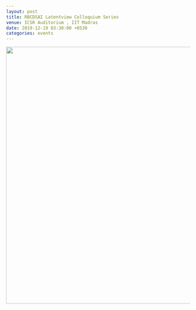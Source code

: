 ```yaml
---
layout: post
title: RBCDSAI Latentview Colloquium Series
venue: ICSR Auditorium , IIT Madras
date: 2019-12-19 03:30:00 +0530
categories: events
---
```


<a href="/images/Suresh.pdf"><img src="/images/laten-view-01.png" style="width:1000px;height:700px;"></a>







      
